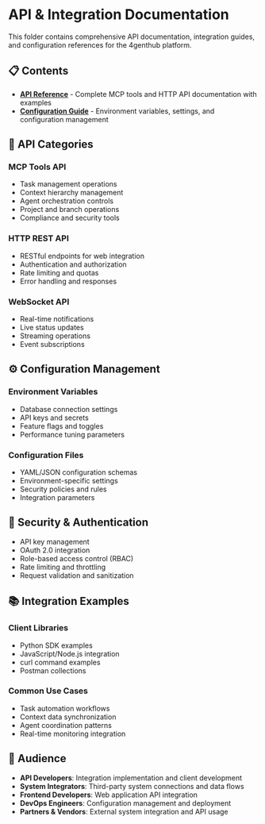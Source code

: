 # API & Integration Documentation

This folder contains comprehensive API documentation, integration guides, and configuration references for the 4genthub platform.

## 📋 Contents

- **[API Reference](api-reference.md)** - Complete MCP tools and HTTP API documentation with examples
- **[Configuration Guide](configuration.md)** - Environment variables, settings, and configuration management

## 🔌 API Categories

### MCP Tools API
- Task management operations
- Context hierarchy management
- Agent orchestration controls
- Project and branch operations
- Compliance and security tools

### HTTP REST API
- RESTful endpoints for web integration
- Authentication and authorization
- Rate limiting and quotas
- Error handling and responses

### WebSocket API
- Real-time notifications
- Live status updates
- Streaming operations
- Event subscriptions

## ⚙️ Configuration Management

### Environment Variables
- Database connection settings
- API keys and secrets
- Feature flags and toggles
- Performance tuning parameters

### Configuration Files
- YAML/JSON configuration schemas
- Environment-specific settings
- Security policies and rules
- Integration parameters

## 🔐 Security & Authentication

- API key management
- OAuth 2.0 integration
- Role-based access control (RBAC)
- Rate limiting and throttling
- Request validation and sanitization

## 📚 Integration Examples

### Client Libraries
- Python SDK examples
- JavaScript/Node.js integration
- curl command examples
- Postman collections

### Common Use Cases
- Task automation workflows
- Context data synchronization
- Agent coordination patterns
- Real-time monitoring integration

## 👥 Audience

- **API Developers**: Integration implementation and client development
- **System Integrators**: Third-party system connections and data flows
- **Frontend Developers**: Web application API integration
- **DevOps Engineers**: Configuration management and deployment
- **Partners & Vendors**: External system integration and API usage